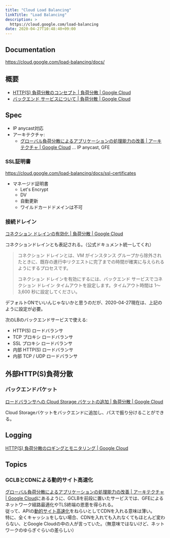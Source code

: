 ```yaml
---
title: "Cloud Load Balancing"
linkTitle: "Load Balancing"
description: >
  https://cloud.google.com/load-balancing
date: 2020-04-27T10:48:40+09:00
---
```


## Documentation

https://cloud.google.com/load-balancing/docs/

## 概要

- [HTTP(S) 負荷分散のコンセプト | 負荷分散 | Google Cloud](https://cloud.google.com/load-balancing/docs/https/?hl=ja)
- [バックエンド サービスについて | 負荷分散 | Google Cloud](https://cloud.google.com/load-balancing/docs/backend-service?hl=ja)

## Spec

- IP anycast対応
- アーキテクチャ:
  - [グローバル負荷分散によるアプリケーションの処理能力の改善 | アーキテクチャ | Google Cloud](https://cloud.google.com/solutions/about-capacity-optimization-with-global-lb?hl=ja) ... IP anycast, GFE

### SSL証明書

https://cloud.google.com/load-balancing/docs/ssl-certificates

- マネージド証明書
  - Let's Encrypt
  - DV
  - 自動更新
  - ワイルドカードドメインは不可

### 接続ドレイン

[コネクション ドレインの有効化 | 負荷分散 | Google Cloud](https://cloud.google.com/load-balancing/docs/enabling-connection-draining?hl=ja)

コネクションドレインとも表記される。（公式ドキュメント統一してくれ）

> コネクション ドレインとは、VM がインスタンス グループから除外されたときに、既存の進行中リクエストに完了までの時間が確実に与えられるようにするプロセスです。
> 
> コネクション ドレインを有効にするには、バックエンド サービスでコネクション ドレイン タイムアウトを設定します。タイムアウト時間は 1～3,600 秒に設定してください。

デフォルトONでいいんじゃないかと思うのだが、2020-04-27現在は、上記のように設定が必要。

次のLBのバックエンドサービスで使える:

- HTTP(S) ロードバランサ
- TCP プロキシ ロードバランサ
- SSL プロキシ ロードバランサ
- 内部 HTTP(S) ロードバランサ
- 内部 TCP / UDP ロードバランサ

## 外部HTTP(S)負荷分散
### バックエンドバケット

[ロードバランサへの Cloud Storage バケットの追加 | 負荷分散 | Google Cloud](https://cloud.google.com/load-balancing/docs/https/adding-backend-buckets-to-load-balancers?hl=ja)

Cloud Storageバケットをバックエンドに追加し、パスで振り分けることができる。

## Logging

[HTTP(S) 負荷分散のロギングとモニタリング | Google Cloud](https://cloud.google.com/load-balancing/docs/https/https-logging-monitoring?hl=ja)

## Topics
### GCLBとCDNによる動的サイト高速化

[グローバル負荷分散によるアプリケーションの処理能力の改善 | アーキテクチャ | Google Cloud](https://cloud.google.com/solutions/about-capacity-optimization-with-global-lb?hl=ja)にあるように、GCLBを前段に置いたサービスでは、GFEによるネットワーク経路最適化やTLS終端の恩恵を得られる。  
従って、APIの[動的サイト高速化](https://docs.microsoft.com/ja-jp/azure/cdn/cdn-dynamic-site-acceleration)をねらいとしてCDNを入れる意味は薄い。  
特に、全くキャッシュをしない場合、CDNを入れても入れなくてもほとんど変わらない、とGoogle Cloudの中の人が言っていた。（無意味ではないけど、ネットワークのゆらぎぐらいの差らしい）
